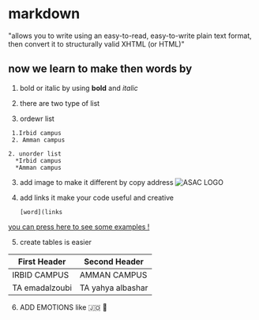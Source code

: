 # **markdown**

"allows you to write using an easy-to-read, easy-to-write plain text format, then convert it to structurally valid XHTML (or HTML)"
## now we learn to make then words by

1. bold or italic 
by using **bold** and *italic*

 2. there are two type of list 
   1. ordewr list
   
     1.Irbid campus
     2. Amman campus
     
    2. unorder list
      *Irbid campus
      *Amman campus 
      
  3. add image to make it different by copy address
  ![ASAC LOGO ](https://www.amideast.org/sites/default/files//ASAC.jpg)
  
  4. add links it make your code useful and creative 
  
         [word](links
   [you can press here to see some examples !](https://guides.github.com/features/mastering-markdown/)
 
 5. create tables is easier 
 
 First Header | Second Header
------------  | -------------
IRBID CAMPUS  | AMMAN CAMPUS  
TA emadalzoubi | TA yahya albashar

6. ADD EMOTIONS like :jordan: 
:crossed_flags:
